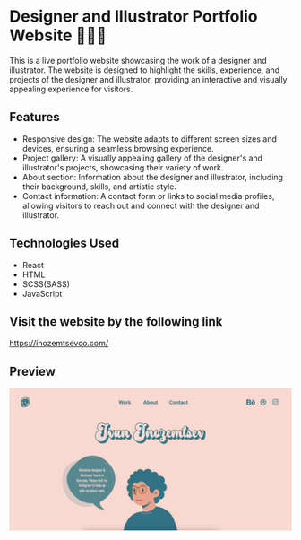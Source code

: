 # Designer and Illustrator Portfolio Website 👨🏻‍💻

This is a live portfolio website showcasing the work of a designer and illustrator. The website is designed to highlight the skills, experience, and projects of the designer and illustrator, providing an interactive and visually appealing experience for visitors.

## Features

- Responsive design: The website adapts to different screen sizes and devices, ensuring a seamless browsing experience.
- Project gallery: A visually appealing gallery of the designer's and illustrator's projects, showcasing their variety of work.
- About section: Information about the designer and illustrator, including their background, skills, and artistic style.
- Contact information: A contact form or links to social media profiles, allowing visitors to reach out and connect with the designer and illustrator.

## Technologies Used

- React
- HTML
- SCSS(SASS)
- JavaScript

## Visit the website by the following link

https://inozemtsevco.com/

## Preview

![Preview](./public/images/demo.png)

